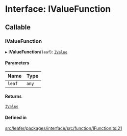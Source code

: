 # Interface: IValueFunction

## Callable

### IValueFunction

▸ **IValueFunction**(`leaf`): [`IValue`](../modules.md#ivalue)

#### Parameters

| Name | Type |
| :------ | :------ |
| `leaf` | `any` |

#### Returns

[`IValue`](../modules.md#ivalue)

#### Defined in

[src/leafer/packages/interface/src/function/IFunction.ts:21](https://github.com/leaferjs/leafer/blob/c0a3cd1f6ba179c1348a90558ab02097cb535d9a/packages/interface/src/function/IFunction.ts#L21)
